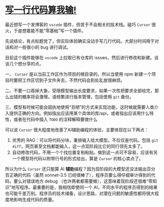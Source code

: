 # [写一行代码算我输!](https://github.com/justcyl/blog/issues/4)

最近想写一个发博客的 `vscode` 插件，但苦于不会相关的技术栈。碰巧 `Cursor` 很火，于是想着能不能“零基础”写一个插件。

先说结论，有点标题党了，但实际体验确实没动手写几行代码。大部分时间用于对话和对一些很小的 bug 进行调试。

目前这个插件能够在 `vscode` 上拉取已有仓库的 issues，然后进行修改和新建。谈谈几个想分享的点。

一、 `Cursor` 是以当前工作区作为项目的根目录的。所以当使用 npm 新建一个项目时要把工作区切到子文件夹去，不然代码会到处乱放很麻烦。

二、不要一口吞掉大象。受限模型输出长度要求，如果一次性把要求全部给完，那么出错的概率将会激增。请频繁进行版本管理，包括使用 `git` 备份。 

三、模型有时候可能会固执地使用“丑陋”的方式来实现功能，这时候就需要人类介入提供正确的方向。例如指出应该用某个具体的库/api，或者指出应该用什么特性，或者在代码中插入 `TODO` 的注释解释要做什么

可以说 `Cursor` 很大程度地改善了AI辅助编程的体验，主要体现在以下两点：

1. 优秀的 RAG：可以将代码分块，重排输入给大模型。不仅仅是代码，包括 `git diff`，网页甚至文档都能输入，这一点现阶段比它的同行领先太多了。
2. 自动修改代码，不用一个个找位置复制粘贴。做到这一点可不容易，应该有另一个模型将代码以附带行号的形式给出，算是 `Cursor` 的核心卖点了。

所以为什么 `Cursor` 还只能算 AI **辅助**编程？因为现阶段的大模型还没法输出百分百正确的代码（虽然 sonnet-3.5 已经很棒了），程序员要么得仔细审计得到的代码，要么对错误地方 debug （也许两者都需要做），这意味着现阶段还很难“零知识”地写程序。最重要的是，我相信即使同一个 AI，不同水平的程序员得到的结果也可能千差万别。程序员的技术储备，设计思路，对潜在问题的敏感性都将很大程度地影响生成代码的质量。